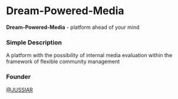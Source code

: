 # Dream-Powered-Media

**Dream-Powered-Media** - platform ahead of your mind


### Simple Description

A platform with the possibility of internal media evaluation within the framework of flexible community management


### Founder

[@JUSSIAR](https://github.com/JUSSIAR)
